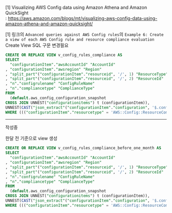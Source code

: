 [1] Visualizing AWS Config data using Amazon Athena and Amazon QuickSight   
  : https://aws.amazon.com/blogs/mt/visualizing-aws-config-data-using-amazon-athena-and-amazon-quicksight/   

[1] 링크의 `Advanced queries against AWS Config rules`의 `Example 6: Create a view of each AWS Config rule and resource compliance evaluation` Create View SQL 구문 변경필요


```sql
CREATE OR REPLACE VIEW v_config_rules_compliance AS 
SELECT
  "configurationItem"."awsAccountId" "AccountId"
, "configurationItem"."awsregion" "Region"
, "split_part"("configurationItem"."resourceid", '/', 1) "ResourceType"
, "split_part"("configurationItem"."resourceid", '/', 2) "ResourceId"
, "n"."configrulename" "ConfigRuleName"
, "n"."compliancetype" "ComplianceType"
FROM
  (default.aws_config_configuration_snapshot
CROSS JOIN UNNEST("configurationitems") t (configurationItem)),
UNNEST(CAST("json_extract"("configurationItem"."configuration", '$.configrulelist') AS array(row(configruleid varchar,configrulename varchar,configrulearn varchar,compliancetype varchar)))) x (n)
WHERE ((("configurationItem"."resourcetype" = 'AWS::Config::ResourceCompliance') AND (n.configrulename IS NOT NULL)) AND ("dt" = 'latest'))
```



   
      
          
             
             


***
작성중





한달 전 기준으로 view 생성
```sql
CREATE OR REPLACE VIEW v_config_rules_compliance_before_one_month AS 
SELECT
  "configurationItem"."awsAccountId" "AccountId"
, "configurationItem"."awsregion" "Region"
, "split_part"("configurationItem"."resourceid", '/', 1) "ResourceType"
, "split_part"("configurationItem"."resourceid", '/', 2) "ResourceId"
, "n"."configrulename" "ConfigRuleName"
, "n"."compliancetype" "ComplianceType"
FROM
  (default.aws_config_configuration_snapshot
CROSS JOIN UNNEST("configurationitems") t (configurationItem)),
UNNEST(CAST("json_extract"("configurationItem"."configuration", '$.configrulelist') AS array(row(configruleid varchar,configrulename varchar,configrulearn varchar,compliancetype varchar)))) x (n)
WHERE ((("configurationItem"."resourcetype" = 'AWS::Config::ResourceCompliance') AND (n.configrulename IS NOT NULL)) AND ("dt" = (select cast(date(current_timestamp) - interval '1' month as varchar))))
```
